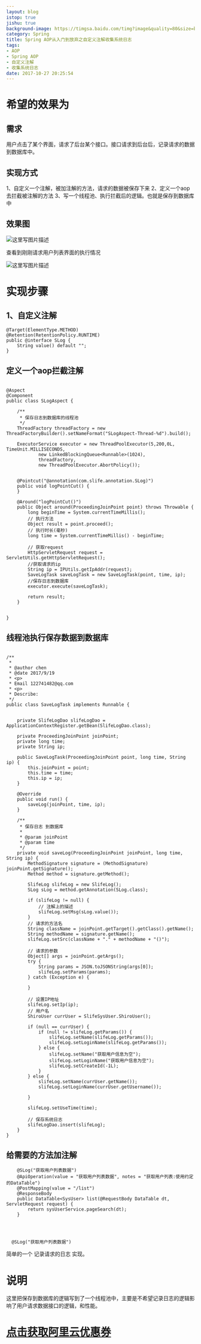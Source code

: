 ```yaml
---
layout: blog
istop: true
jishu: true
background-image: https://timgsa.baidu.com/timg?image&quality=80&size=b9999_10000&sec=1509503652&di=cf9ab469d47904d5a9ab910f3134110f&imgtype=jpg&er=1&src=http%3A%2F%2Fwww.sz886.com%2Feditor%2Fimage%2F20170507%2F20170507175839_7806.png
category: Spring
title: Spring AOP从入门到放弃之自定义注解收集系统日志
tags:
- AOP
- Spring AOP
- 自定义注解
- 收集系统日志
date: 2017-10-27 20:25:54
---
```


# 希望的效果为


## 需求
用户点击了某个界面，请求了后台某个接口。接口请求到后台后，记录请求的数据到数据库中。


## 实现方式
1、自定义一个注解，被加注解的方法，请求的数据被保存下来
2、定义一个aop 去拦截被注解的方法
3、写一个线程池、执行拦截后的逻辑。也就是保存到数据库中


## 效果图
![这里写图片描述](http://img.blog.csdn.net/20171027213635164?watermark/2/text/aHR0cDovL2Jsb2cuY3Nkbi5uZXQvY2hlbmppYW5hbmRpeWk=/font/5a6L5L2T/fontsize/400/fill/I0JBQkFCMA==/dissolve/70/gravity/SouthEast)

查看到刚刚请求用户列表界面的执行情况

![这里写图片描述](http://img.blog.csdn.net/20171027213649280?watermark/2/text/aHR0cDovL2Jsb2cuY3Nkbi5uZXQvY2hlbmppYW5hbmRpeWk=/font/5a6L5L2T/fontsize/400/fill/I0JBQkFCMA==/dissolve/70/gravity/SouthEast)



# 实现步骤

## 1、自定义注解

```
@Target(ElementType.METHOD)
@Retention(RetentionPolicy.RUNTIME)
public @interface SLog {
	String value() default "";
}

```

## 定义一个aop拦截注解

```

@Aspect
@Component
public class SLogAspect {

    /**
     * 保存日志到数据库的线程池
     */
    ThreadFactory threadFactory = new ThreadFactoryBuilder().setNameFormat("SLogAspect-Thread-%d").build();

    ExecutorService executor = new ThreadPoolExecutor(5,200,0L, TimeUnit.MILLISECONDS,
            new LinkedBlockingQueue<Runnable>(1024),
            threadFactory,
            new ThreadPoolExecutor.AbortPolicy());


    @Pointcut("@annotation(com.slife.annotation.SLog)")
    public void logPointCut() {
    }

    @Around("logPointCut()")
    public Object around(ProceedingJoinPoint point) throws Throwable {
        long beginTime = System.currentTimeMillis();
        // 执行方法
        Object result = point.proceed();
        // 执行时长(毫秒)
        long time = System.currentTimeMillis() - beginTime;

        // 获取request
        HttpServletRequest request = ServletUtils.getHttpServletRequest();
        //获取请求的ip
        String ip = IPUtils.getIpAddr(request);
        SaveLogTask saveLogTask = new SaveLogTask(point, time, ip);
        //保存日志到数据库
        executor.execute(saveLogTask);

        return result;
    }


}

```

## 线程池执行保存数据到数据库

```

/**
 *
 * @author chen
 * @date 2017/9/19
 * <p>
 * Email 122741482@qq.com
 * <p>
 * Describe:
 */
public class SaveLogTask implements Runnable {


    private SlifeLogDao slifeLogDao = ApplicationContextRegister.getBean(SlifeLogDao.class);

    private ProceedingJoinPoint joinPoint;
    private long time;
    private String ip;

    public SaveLogTask(ProceedingJoinPoint point, long time, String ip) {
        this.joinPoint = point;
        this.time = time;
        this.ip = ip;
    }

    @Override
    public void run() {
        saveLog(joinPoint, time, ip);
    }

    /**
     * 保存日志 到数据库
     *
     * @param joinPoint
     * @param time
     */
    private void saveLog(ProceedingJoinPoint joinPoint, long time, String ip) {
        MethodSignature signature = (MethodSignature) joinPoint.getSignature();
        Method method = signature.getMethod();

        SlifeLog slifeLog = new SlifeLog();
        SLog sLog = method.getAnnotation(SLog.class);

        if (slifeLog != null) {
            // 注解上的描述
            slifeLog.setMsg(sLog.value());
        }
        // 请求的方法名
        String className = joinPoint.getTarget().getClass().getName();
        String methodName = signature.getName();
        slifeLog.setSrc(className + "." + methodName + "()");

        // 请求的参数
        Object[] args = joinPoint.getArgs();
        try {
            String params = JSON.toJSONString(args[0]);
            slifeLog.setParams(params);
        } catch (Exception e) {

        }

        // 设置IP地址
        slifeLog.setIp(ip);
        // 用户名
        ShiroUser currUser = SlifeSysUser.ShiroUser();

        if (null == currUser) {
            if (null != slifeLog.getParams()) {
                slifeLog.setName(slifeLog.getParams());
                slifeLog.setLoginName(slifeLog.getParams());
            } else {
                slifeLog.setName("获取用户信息为空");
                slifeLog.setLoginName("获取用户信息为空");
                slifeLog.setCreateId(-1L);
            }
        } else {
            slifeLog.setName(currUser.getName());
            slifeLog.setLoginName(currUser.getUsername());

        }

        slifeLog.setUseTime(time);

        // 保存系统日志
        slifeLogDao.insert(slifeLog);
    }
}

```


## 给需要的方法加注解

```
    @SLog("获取用户列表数据")
    @ApiOperation(value = "获取用户列表数据", notes = "获取用户列表:使用约定的DataTable")
    @PostMapping(value = "/list")
    @ResponseBody
    public DataTable<SysUser> list(@RequestBody DataTable dt, ServletRequest request) {
        return sysUserService.pageSearch(dt);
    }




  @SLog("获取用户列表数据")

```

简单的一个 记录请求的日志 实现。

# 说明

这里把保存到数据库的逻辑写到了一个线程池中，主要是不希望记录日志的逻辑影响了用户请求数据接口的逻辑，和性能。





# **[点击获取阿里云优惠券](https://promotion.aliyun.com/ntms/yunparter/invite.html?userCode=vf2b5zld)**

